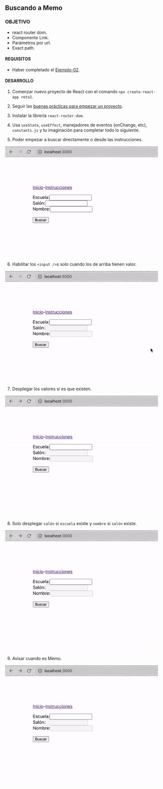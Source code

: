## Buscando a Memo

### OBJETIVO
- react router dom.
- Componente Link.
- Parámetros por url.
- Exact path.

#### REQUISITOS
- Haber completado el [Ejemplo-02](../Ejemplo-02).

#### DESARROLLO

1. Comenzar nuevo proyecto de React con el comando `npx create-react-app reto2`.

2. Seguir las [buenas prácticas para empezar un proyecto](../../BuenasPracticas/EmpezandoProyectos/Readme.md).

3. Instalar la librería `react-router-dom`.

4. Usa `useState`, `useEffect`, manejadores de eventos (onChange, etc), `constants.js` y tu imaginación para completar todo lo siguiente.

5. Poder empezar a buscar directamente o desde las instrucciones.
<img src="./public/1.gif">

6. Habilitar los `<input />`s solo cuando los de arriba tienen valor.
<img src="./public/2.gif">

7. Desplegar los valores si es que existen.
<img src="./public/3.gif">

8. Solo desplegar `salón` si `escuela` existe y `nombre` si `salón` existe.
<img src="./public/4.gif">

9. Avisar cuando es Memo.
<img src="./public/4.gif">

